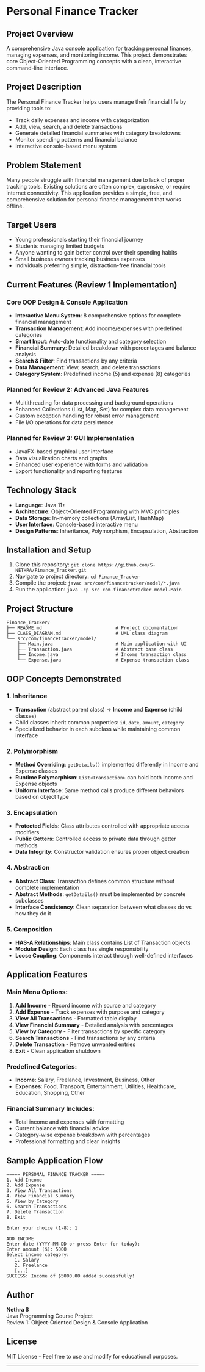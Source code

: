 # Personal Finance Tracker

## Project Overview

A comprehensive Java console application for tracking personal finances, managing expenses, and monitoring income. This project demonstrates core Object-Oriented Programming concepts with a clean, interactive command-line interface.

## Project Description
The Personal Finance Tracker helps users manage their financial life by providing tools to:
- Track daily expenses and income with categorization
- Add, view, search, and delete transactions
- Generate detailed financial summaries with category breakdowns
- Monitor spending patterns and financial balance
- Interactive console-based menu system

## Problem Statement
Many people struggle with financial management due to lack of proper tracking tools. Existing solutions are often complex, expensive, or require internet connectivity. This application provides a simple, free, and comprehensive solution for personal finance management that works offline.

## Target Users
- Young professionals starting their financial journey
- Students managing limited budgets
- Anyone wanting to gain better control over their spending habits
- Small business owners tracking business expenses
- Individuals preferring simple, distraction-free financial tools

## Current Features (Review 1 Implementation)
###  Core OOP Design & Console Application
- **Interactive Menu System**: 8 comprehensive options for complete financial management
- **Transaction Management**: Add income/expenses with predefined categories
- **Smart Input**: Auto-date functionality and category selection
- **Financial Summary**: Detailed breakdown with percentages and balance analysis
- **Search & Filter**: Find transactions by any criteria
- **Data Management**: View, search, and delete transactions
- **Category System**: Predefined income (5) and expense (8) categories

###  Planned for Review 2: Advanced Java Features
- Multithreading for data processing and background operations
- Enhanced Collections (List, Map, Set) for complex data management
- Custom exception handling for robust error management
- File I/O operations for data persistence

### Planned for Review 3: GUI Implementation
- JavaFX-based graphical user interface
- Data visualization charts and graphs
- Enhanced user experience with forms and validation
- Export functionality and reporting features

## Technology Stack
- **Language**: Java 11+
- **Architecture**: Object-Oriented Programming with MVC principles
- **Data Storage**: In-memory collections (ArrayList, HashMap)
- **User Interface**: Console-based interactive menu
- **Design Patterns**: Inheritance, Polymorphism, Encapsulation, Abstraction

## Installation and Setup
1. Clone this repository: `git clone https://github.com/S-NETHRA/Finance_Tracker.git`
2. Navigate to project directory: `cd Finance_Tracker`
3. Compile the project: `javac src/com/financetracker/model/*.java`
4. Run the application: `java -cp src com.financetracker.model.Main`

## Project Structure
```
Finance_Tracker/
├── README.md                           # Project documentation
├── CLASS_DIAGRAM.md                    # UML class diagram
└── src/com/financetracker/model/
    ├── Main.java                       # Main application with UI
    ├── Transaction.java                # Abstract base class
    ├── Income.java                     # Income transaction class
    └── Expense.java                    # Expense transaction class
```

## OOP Concepts Demonstrated

### 1. **Inheritance** 
- **Transaction** (abstract parent class) → **Income** and **Expense** (child classes)
- Child classes inherit common properties: `id`, `date`, `amount`, `category`
- Specialized behavior in each subclass while maintaining common interface

### 2. **Polymorphism** 
- **Method Overriding**: `getDetails()` implemented differently in Income and Expense classes
- **Runtime Polymorphism**: `List<Transaction>` can hold both Income and Expense objects
- **Uniform Interface**: Same method calls produce different behaviors based on object type

### 3. **Encapsulation** 
- **Protected Fields**: Class attributes controlled with appropriate access modifiers
- **Public Getters**: Controlled access to private data through getter methods
- **Data Integrity**: Constructor validation ensures proper object creation

### 4. **Abstraction** 
- **Abstract Class**: Transaction defines common structure without complete implementation
- **Abstract Methods**: `getDetails()` must be implemented by concrete subclasses
- **Interface Consistency**: Clean separation between what classes do vs how they do it

### 5. **Composition** 
- **HAS-A Relationships**: Main class contains List of Transaction objects
- **Modular Design**: Each class has single responsibility
- **Loose Coupling**: Components interact through well-defined interfaces

## Application Features

###  **Main Menu Options:**
1. **Add Income** - Record income with source and category
2. **Add Expense** - Track expenses with purpose and category  
3. **View All Transactions** - Formatted table display
4. **View Financial Summary** - Detailed analysis with percentages
5. **View by Category** - Filter transactions by specific category
6. **Search Transactions** - Find transactions by any criteria
7. **Delete Transaction** - Remove unwanted entries
8. **Exit** - Clean application shutdown

###  **Predefined Categories:**
- **Income**: Salary, Freelance, Investment, Business, Other
- **Expenses**: Food, Transport, Entertainment, Utilities, Healthcare, Education, Shopping, Other

### **Financial Summary Includes:**
- Total income and expenses with formatting
- Current balance with financial advice
- Category-wise expense breakdown with percentages
- Professional formatting and clear insights

## Sample Application Flow
```
===== PERSONAL FINANCE TRACKER =====
1. Add Income
2. Add Expense  
3. View All Transactions
4. View Financial Summary
5. View by Category
6. Search Transactions
7. Delete Transaction
8. Exit

Enter your choice (1-8): 1

ADD INCOME
Enter date (YYYY-MM-DD or press Enter for today): 
Enter amount ($): 5000
Select income category:
   1. Salary
   2. Freelance
   [...]
SUCCESS: Income of $5000.00 added successfully!
```



## Author
**Nethra S**  
Java Programming Course Project  
Review 1: Object-Oriented Design & Console Application

## License
MIT License - Feel free to use and modify for educational purposes.

---
